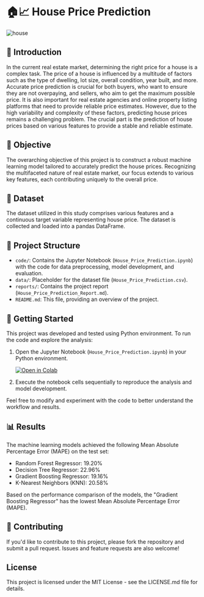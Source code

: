 # 🏠📈 House Price Prediction
![house](https://github.com/VISHRUT225/House-Price-Predection/assets/102377338/66423f5f-7c39-4522-913a-81ec404a5e77)

## 📢 Introduction

In the current real estate market, determining the right price for a house is a complex task. The price of a house is influenced by a multitude of factors such as the type of dwelling, lot size, overall condition, year built, and more. Accurate price prediction is crucial for both buyers, who want to ensure they are not overpaying, and sellers, who aim to get the maximum possible price. It is also important for real estate agencies and online property listing platforms that need to provide reliable price estimates. However, due to the high variability and complexity of these factors, predicting house prices remains a challenging problem. The crucial part is the prediction of house prices based on various features to provide a stable and reliable estimate.

## 🎯 Objective

The overarching objective of this project is to construct a robust machine learning model tailored to accurately predict the house prices. Recognizing the multifaceted nature of real estate market, our focus extends to various key features, each contributing uniquely to the overall price.

## 📑 Dataset

The dataset utilized in this study comprises various features and a continuous target variable representing house price. The dataset is collected and loaded into a pandas DataFrame.

## 📂 Project Structure  

- `code/`: Contains the Jupyter Notebook (`House_Price_Prediction.ipynb`) with the code for data preprocessing, model development, and evaluation.
- `data/`: Placeholder for the dataset file (`House_Price_Prediction.csv`).
- `reports/`: Contains the project report (`House_Price_Prediction_Report.md`).
- `README.md`: This file, providing an overview of the project.

## 🚀 Getting Started 

This project was developed and tested using Python environment. To run the code and explore the analysis:

1. Open the Jupyter Notebook (`House_Price_Prediction.ipynb`) in your Python environment.

    [![Open in Colab](https://colab.research.google.com/assets/colab-badge.svg)](https://colab.research.google.com/drive/1nwsxUWQPSQom4SIfH9h7L8fElMBzQJYw?usp=sharing)

2. Execute the notebook cells sequentially to reproduce the analysis and model development.

Feel free to modify and experiment with the code to better understand the workflow and results.

## 📊 Results

The machine learning models achieved the following Mean Absolute Percentage Error (MAPE) on the test set:
- Random Forest Regressor: 19.20%
- Decision Tree Regressor: 22.96%
- Gradient Boosting Regressor: 19.16%
- K-Nearest Neighbors (KNN): 20.58%

Based on the performance comparison of the models, the "Gradient Boosting Regressor" has the lowest Mean Absolute Percentage Error (MAPE).

## 🤝 Contributing

If you'd like to contribute to this project, please fork the repository and submit a pull request. Issues and feature requests are also welcome!

## License

This project is licensed under the MIT License - see the LICENSE.md file for details.
